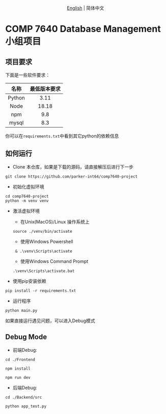 
<div align="center">
    <p> <a href="./README.md">English</a> | 简体中文</p>
</div>




# COMP 7640 Database Management 小组项目


## 项目要求

下面是一些软件要求：

|名称|最低版本要求|
|:----:|:----:|
|Python|3.11|
|Node|18.18|
|npm|9.8|
|mysql|8.3|


你可以在`requirements.txt`中看到其它python的依赖信息

## 如何运行


+ Clone 本仓库，如果是下载的源码，请直接解压后进行下一步
```{shell}
git clone https://github.com/parker-int64/comp7640-project
```

+ 初始化虚拟环境
```{shell}
cd comp7640-project
python -m venv venv
```

+ 激活虚拟环境
  - 在Unix(MacOS)/Linux 操作系统上
  ```
  source ./venv/bin/activate
  ```
  - 使用Windows Powershell
  ```
   & .\venv\Scripts\activate
  ```
  - 使用Windows Command Prompt
  ```
  .\venv\Scripts\activate.bat
  ```

+ 使用pip安装依赖
```Shell
pip install -r requirements.txt
```


+ 运行程序

```shell
python main.py
```


如果直接运行遇见问题，可以进入Debug模式


## Debug Mode

+ 前端Debug:

```
cd ./Frontend

npm install

npm run dev
```

+ 后端Debug:

```
cd ./Backend/src

python app_test.py
```